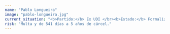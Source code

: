 ```yaml
---
name: "Pablo Longueira"
image: "pablo-longueira.jpg"
current_situation: "<b>Partido:</b> Ex UDI </br><b>Estado:</b> Formalizado </br><b>Cautelar:</b> Firma quincenal y arraigo nacional."
risk: "Multa y de 541 días a 5 años de cárcel."
---
```

